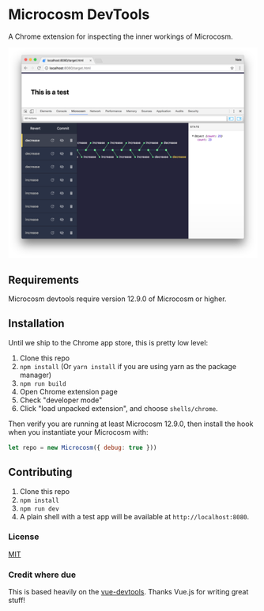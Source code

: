 # Microcosm DevTools

A Chrome extension for inspecting the inner workings of Microcosm.

![Demo](./assets/screenshot.png)

## Requirements

Microcosm devtools require version 12.9.0 of Microcosm or higher.

## Installation

Until we ship to the Chrome app store, this is pretty low level:

1. Clone this repo
2. `npm install` (Or `yarn install` if you are using yarn as the package manager)
3. `npm run build`
4. Open Chrome extension page
5. Check "developer mode"
6. Click "load unpacked extension", and choose `shells/chrome`.

Then verify you are running at least Microcosm 12.9.0, then install
the hook when you instantiate your Microcosm with:

```javascript
let repo = new Microcosm({ debug: true }))
```

## Contributing

1. Clone this repo
2. `npm install`
3. `npm run dev`
4. A plain shell with a test app will be available at `http://localhost:8080`.

### License

[MIT](http://opensource.org/licenses/MIT)

### Credit where due

This is based heavily on the [vue-devtools](https://github.com/vuejs/vue-devtools). Thanks Vue.js for writing great stuff!

